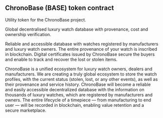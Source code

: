 ## ChronoBase (BASE) token contract

Utility token for the ChronoBase project. 

Global decentralised luxury watch database with provenance, cost and ownership verification. 

Reliable and accessible database with watches registered by manufacturers and luxury watch owners. The entire provenance of your watch is inscribed in blockchain. Digital certificates issued by ChronoBase secure the buyers and enable to track and recover the lost or stolen items. 

ChronoBase is a unified ecosystem for luxury watch owners, dealers and manufacturers. We are creating a truly global ecosystem to store the watch profiles, with the current status (stolen, lost, or any other events), as well as their provenance and service history. ChronoBase will become a reliable and easily accessible decentralized database with the information on thousands of luxury watches, which are registered by manufacturers and owners. The entire lifecycle of a timepiece — from manufacturing to end user — will be recorded in blockchain, enabling value retention and a secure marketplace. 

